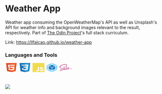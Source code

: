 # Weather App

Weather app consuming the OpenWeatherMap's API as well as Unsplash's API for weather info and background images relevant to the result, respectively. Part of [The Odin Project](https://www.theodinproject.com)'s full stack curriculum.

Link: https://llfalcao.github.io/weather-app

### Languages and Tools

<div style="display: inline_block">
    <img align="center" alt="HTML" width="40" height="30" src="https://raw.githubusercontent.com/devicons/devicon/master/icons/html5/html5-original.svg"/>
    <img align="center" alt="CSS" width="40" height="30" src="https://raw.githubusercontent.com/devicons/devicon/master/icons/css3/css3-original.svg"/>
    <img align="center" alt="JS" width="40" height="30" src="https://raw.githubusercontent.com/devicons/devicon/master/icons/javascript/javascript-plain.svg"/>
    <img align="center" alt="Webpack" src="https://raw.githubusercontent.com/devicons/devicon/master/icons/webpack/webpack-original.svg"  width="40" height="30" />
    <img align="center" alt="Sass" width="40" height="30" src="https://raw.githubusercontent.com/devicons/devicon/master/icons/sass/sass-original.svg"/>
</div>

#

<img src="./docs/wwiz.gif" />
